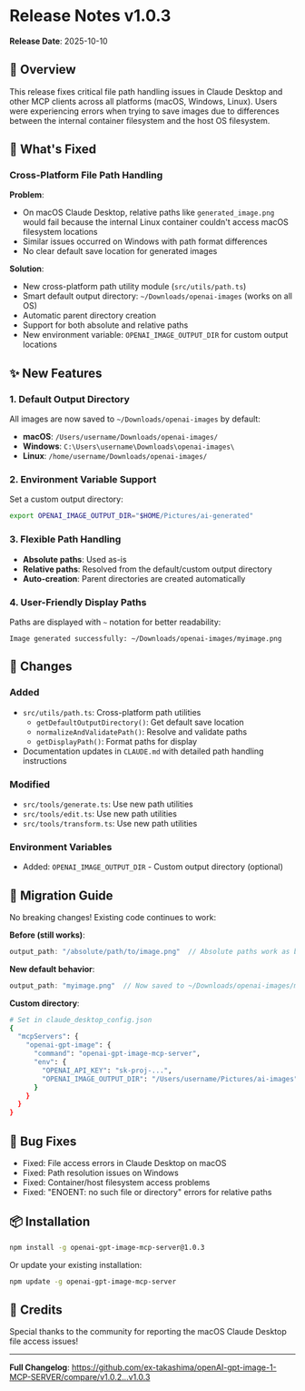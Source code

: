 # Release Notes v1.0.3

**Release Date**: 2025-10-10

## 🎯 Overview

This release fixes critical file path handling issues in Claude Desktop and other MCP clients across all platforms (macOS, Windows, Linux). Users were experiencing errors when trying to save images due to differences between the internal container filesystem and the host OS filesystem.

## 🔧 What's Fixed

### Cross-Platform File Path Handling

**Problem**:
- On macOS Claude Desktop, relative paths like `generated_image.png` would fail because the internal Linux container couldn't access macOS filesystem locations
- Similar issues occurred on Windows with path format differences
- No clear default save location for generated images

**Solution**:
- New cross-platform path utility module (`src/utils/path.ts`)
- Smart default output directory: `~/Downloads/openai-images` (works on all OS)
- Automatic parent directory creation
- Support for both absolute and relative paths
- New environment variable: `OPENAI_IMAGE_OUTPUT_DIR` for custom output locations

## ✨ New Features

### 1. Default Output Directory
All images are now saved to `~/Downloads/openai-images` by default:
- **macOS**: `/Users/username/Downloads/openai-images/`
- **Windows**: `C:\Users\username\Downloads\openai-images\`
- **Linux**: `/home/username/Downloads/openai-images/`

### 2. Environment Variable Support
Set a custom output directory:
```bash
export OPENAI_IMAGE_OUTPUT_DIR="$HOME/Pictures/ai-generated"
```

### 3. Flexible Path Handling
- **Absolute paths**: Used as-is
- **Relative paths**: Resolved from the default/custom output directory
- **Auto-creation**: Parent directories are created automatically

### 4. User-Friendly Display Paths
Paths are displayed with `~` notation for better readability:
```
Image generated successfully: ~/Downloads/openai-images/myimage.png
```

## 📝 Changes

### Added
- `src/utils/path.ts`: Cross-platform path utilities
  - `getDefaultOutputDirectory()`: Get default save location
  - `normalizeAndValidatePath()`: Resolve and validate paths
  - `getDisplayPath()`: Format paths for display
- Documentation updates in `CLAUDE.md` with detailed path handling instructions

### Modified
- `src/tools/generate.ts`: Use new path utilities
- `src/tools/edit.ts`: Use new path utilities
- `src/tools/transform.ts`: Use new path utilities

### Environment Variables
- Added: `OPENAI_IMAGE_OUTPUT_DIR` - Custom output directory (optional)

## 🔄 Migration Guide

No breaking changes! Existing code continues to work:

**Before (still works)**:
```typescript
output_path: "/absolute/path/to/image.png"  // Absolute paths work as before
```

**New default behavior**:
```typescript
output_path: "myimage.png"  // Now saved to ~/Downloads/openai-images/myimage.png
```

**Custom directory**:
```bash
# Set in claude_desktop_config.json
{
  "mcpServers": {
    "openai-gpt-image": {
      "command": "openai-gpt-image-mcp-server",
      "env": {
        "OPENAI_API_KEY": "sk-proj-...",
        "OPENAI_IMAGE_OUTPUT_DIR": "/Users/username/Pictures/ai-images"
      }
    }
  }
}
```

## 🐛 Bug Fixes

- Fixed: File access errors in Claude Desktop on macOS
- Fixed: Path resolution issues on Windows
- Fixed: Container/host filesystem access problems
- Fixed: "ENOENT: no such file or directory" errors for relative paths

## 📦 Installation

```bash
npm install -g openai-gpt-image-mcp-server@1.0.3
```

Or update your existing installation:
```bash
npm update -g openai-gpt-image-mcp-server
```

## 🙏 Credits

Special thanks to the community for reporting the macOS Claude Desktop file access issues!

---

**Full Changelog**: https://github.com/ex-takashima/openAI-gpt-image-1-MCP-SERVER/compare/v1.0.2...v1.0.3

